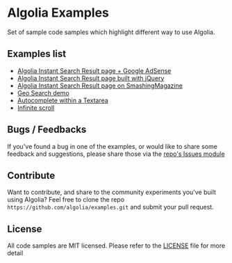 # Algolia Examples

Set of sample code samples which highlight different way to use Algolia.

## Examples list

* [Algolia Instant Search Result page + Google AdSense](/instant-search/google-adsense/)
* [Algolia Instant Search Result page built with jQuery](/instant-search/jquery/)
* [Algolia Instant Search Result page on SmashingMagazine](https://github.com/algolia/demo-smashingmagazine/)
* [Geo Search demo](https://github.com/algolia/demo-geo-search)
* [Autocomplete within a Textarea](https://community.algolia.com/demo-textarea-autocomplete/)
* [Infinite scroll](https://community.algolia.com/demo-infinite-scroll/)


## Bugs / Feedbacks

If you've found a bug in one of the examples, or would like to share some
feedback and suggestions, please share those via the [repo's Issues
module](https://github.com/algolia/examples/issues)

## Contribute

Want to contribute, and share to the community experiments you've built using
Algolia? Feel free to clone the repo `https://github.com/algolia/examples.git`
and submit your pull request.

## License

All code samples are MIT licensed. Please refer to the [LICENSE](/LICENSE) file
for more detail
